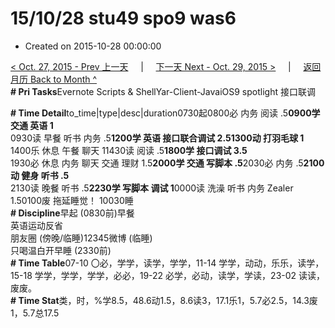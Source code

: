 # 15/10/28 stu49 spo9 was6

* Created on 2015-10-28 00:00:00

[&lt; Oct. 27, 2015 - Prev 上一天](d27.md)     \|     [下一天 Next - Oct. 29, 2015 &gt;](d29.md)     \|     [返回月历 Back to Month ^](index.md)   
**\# Pri Tasks**Evernote Scripts & ShellYar-Client-JavaiOS9 spotlight 接口联调  
  
**\# Time Detail**to\_time\|type\|desc\|duration0730起0800必 内务 阅读 .5**0900学 交通 英语 1**  
0930读 早餐 听书 内务 .5**1200学 英语 接口联合调试 2.51300动 打羽毛球 1**  
1400乐 休息 午餐 聊天 11430读 阅读 .5**1800学 接口调试 3.5**  
1930必 休息 内务 聊天 交通 理财 1.5**2000学 交通 写脚本 .5**2030必 内务 .5**2100动 健身 听书 .5**  
2130读 晚餐 听书 .5**2230学 写脚本 调试 1**0000读 洗澡 听书 内务 Zealer 1.50100废 拖延睡觉！ 10030睡  
**\# Discipline**早起 \(0830前\)早餐  
英语运动反省  
朋友圈 \(傍晚/临睡\)12345微博 \(临睡\)  
只喝温白开早睡 \(2330前\)  
**\# Time Table**07-10 〇必，学学，读学，学学，11-14 学学，动动，乐乐，读学，15-18 学学，学学，学学，必必，19-22 必学，必动，读学，学读，23-02 读读，废废。  
**\# Time Stat**类，时，%学8.5，48.6动1.5，8.6读3，17.1乐1，5.7必2.5，14.3废1，5.7总17.5  
  


